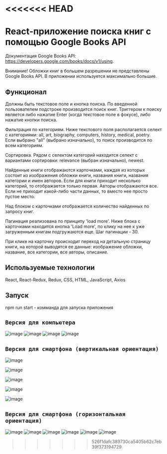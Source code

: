 <<<<<<< HEAD
=======
# React-приложение поиска книг с помощью Google Books API

Документация Google Books API: https://developers.google.com/books/docs/v1/using.

Внимание! Обложки книг в большем разрешении не представлены Google Books API. В приложении используется максимально большие.

## Функционал

Должны быть текстовое поле и кнопка поиска. По введенной пользователем подстроке производится поиск книг. Триггером к поиску является либо нажатие Enter (когда текстовое поле в фокусе), либо нажатие кнопки поиска.

Фильтрация по категориям. Ниже текстового поля располагается селект с категориями: all, art, biography, computers, history, medical, poetry. Если выбрано "all" (выбрано изначально), то поиск производится по всем категориям.


Сортировка. Рядом с селектом категорий находится селект с вариантами сортировки: relevance (выбран изначально), newest.

Найденные книги отображаются карточками, каждая из которых состоит из изображения обложки книги, названия книги, названия категории и имен авторов. Если для книги приходит несколько категорий, то отображается только первая. Авторы отображаются все. Если не приходит какой-либо части данных, то вместо нее просто пустое место.

Над блоком с карточками отображается количество найденных по запросу книг.

Пагинация реализована по принципу 'load more'. Ниже блока с карточками находится кнопка 'Load more', по клику на нее к уже загруженным книгам подгружаются еще. Шаг пагинации - 30.

При клике на карточку происходит переход на детальную страницу книги, на которой выводятся ее данные: изображение обложки, название, все категории, все авторы, описание.

## Используемые технологии

React, React-Redux, Redux, CSS, HTML, JavaScript, Axios

## Запуск

npm run start - комманда для запуска приложения

## `Версия для компьютера`


![image](https://github.com/M-a-n-t-i-s/ClientBooksAPI/assets/106916069/bbc28d68-f275-4ef8-af45-0df23ab01000)
![image](https://github.com/M-a-n-t-i-s/ClientBooksAPI/assets/106916069/0aa61923-9dfe-4113-a100-4db5f7958e3e)
![image](https://github.com/M-a-n-t-i-s/ClientBooksAPI/assets/106916069/03eeec32-e800-44bf-a8ae-182298c938a4)
![image](https://github.com/M-a-n-t-i-s/ClientBooksAPI/assets/106916069/d3b49b5d-6afc-47af-ae99-7fd978c946fe)


## `Версия для смартфона (вертикальная ориентация)`


![image](https://github.com/M-a-n-t-i-s/ClientBooksAPI/assets/106916069/f2a2cda7-13f6-438e-99db-a3e02baa4220)

![image](https://github.com/M-a-n-t-i-s/ClientBooksAPI/assets/106916069/9d396aa8-f6e5-4d43-a464-8089919127c0)

![image](https://github.com/M-a-n-t-i-s/ClientBooksAPI/assets/106916069/2d5f8ddc-1001-409e-b172-0cefd9c29dc3)

![image](https://github.com/M-a-n-t-i-s/ClientBooksAPI/assets/106916069/68a2d4b7-0022-4fca-8413-ec6fe61e3c61)

![image](https://github.com/M-a-n-t-i-s/ClientBooksAPI/assets/106916069/e550d554-b21f-42f5-9608-385eb85650b6)



## `Версия для смартфона (горизонтальная ориентация)`


![image](https://github.com/M-a-n-t-i-s/ClientBooksAPI/assets/106916069/bab3726d-cf7b-4903-b773-27a3717f7fb5)
![image](https://github.com/M-a-n-t-i-s/ClientBooksAPI/assets/106916069/9b0851e4-20a9-4a99-b108-0a06d5cf8c95)
![image](https://github.com/M-a-n-t-i-s/ClientBooksAPI/assets/106916069/1fd7782e-6d0c-4c02-ae92-69f5649b58e7)
![image](https://github.com/M-a-n-t-i-s/ClientBooksAPI/assets/106916069/c70bf801-7077-4d7e-9db2-44d485a62429)
![image](https://github.com/M-a-n-t-i-s/ClientBooksAPI/assets/106916069/ed91fb6a-6f07-4344-8729-37ddabc630f2)
![image](https://github.com/M-a-n-t-i-s/ClientBooksAPI/assets/106916069/e837a298-7838-4de7-b79b-c08a0aa137b6)







>>>>>>> 526f1dafc389730ca5405b62c7eb39f373194729
